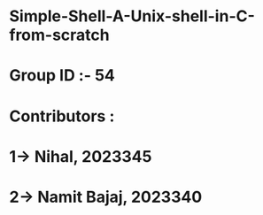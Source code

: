 # Simple-Shell-A-Unix-shell-in-C-from-scratch
# Group ID :- 54
# Contributors : 
# 1-> Nihal, 2023345
# 2-> Namit Bajaj, 2023340
